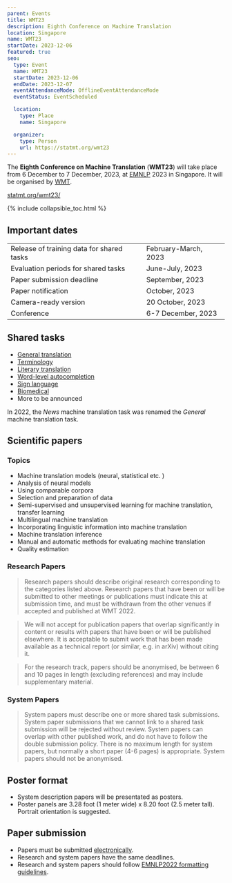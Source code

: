 ```yaml
---
parent: Events
title: WMT23
description: Eighth Conference on Machine Translation
location: Singapore
name: WMT23
startDate: 2023-12-06
featured: true
seo:
  type: Event
  name: WMT23
  startDate: 2023-12-06
  endDate: 2023-12-07
  eventAttendanceMode: OfflineEventAttendanceMode
  eventStatus: EventScheduled

  location:
    type: Place
    name: Singapore

  organizer:
    type: Person
    url: https://statmt.org/wmt23
---
```


The **Eighth Conference on Machine Translation** (**WMT23**) will take place from 6 December to 7 December, 2023, at [EMNLP](http://emnlp.org) 2023 in Singapore.
It will be organised by [WMT](/associations/wmt.md).

[statmt.org/wmt23/](https://statmt.org/wmt23/)

{% include collapsible_toc.html %}

## Important dates

|     |     |
| --- | --- |
| Release of training data for shared tasks	| February-March, 2023 |
| Evaluation periods for shared tasks | June-July, 2023 |
| Paper submission deadline | September, 2023 |
| Paper notification | October, 2023 |
| Camera-ready version | 20 October, 2023 |
| Conference | 6-7 December, 2023 |


## Shared tasks

- [General translation](http://www2.statmt.org/wmt23/translation-task.html)
- [Terminology](https://wmt-terminology-task.github.io/)
- [Literary translation](http://www2.statmt.org/wmt23/literary-translation-task.html)
- [Word-level autocompletion](http://www2.statmt.org/wmt23/word-autocompletion.html)
- [Sign language](https://www.wmt-slt.com/)
- [Biomedical](http://www2.statmt.org/wmt23/biomedical-translation-task.html)
- More to be announced 

In 2022, the *News* machine translation task was renamed the *General* machine translation task.

## Scientific papers

### Topics

- Machine translation models (neural, statistical etc. )
- Analysis of neural models
- Using comparable corpora
- Selection and preparation of data
- Semi-supervised and unsupervised learning for machine translation, transfer learning
- Multilingual machine translation
- Incorporating linguistic information into machine translation
- Machine translation inference
- Manual and automatic methods for evaluating machine translation
- Quality estimation

### Research Papers

> Research papers should describe original research corresponding to the categories listed above. Research papers that have been or will be submitted to other meetings or publications must indicate this at submission time, and must be withdrawn from the other venues if accepted and published at WMT 2022.

> We will not accept for publication papers that overlap significantly in content or results with papers that have been or will be published elsewhere. It is acceptable to submit work that has been made available as a technical report (or similar, e.g. in arXiv) without citing it.

> For the research track, papers should be anonymised, be between 6 and 10 pages in length (excluding references) and may include supplementary material.


### System Papers

> System papers must describe one or more shared task submissions. System paper submissions that we cannot link to a shared task submission will be rejected without review. System papers can overlap with other published work, and do not have to follow the double submission policy. There is no maximum length for system papers, but normally a short paper (4-6 pages) is appropriate. System papers should not be anonymised.


## Poster format

- System description papers will be presentated as posters.
- Poster panels are 3.28 foot (1 meter wide) x 8.20 foot (2.5 meter tall). Portrait orientation is suggested.


## Paper submission

- Papers must be submitted [electronically](https://www.softconf.com/emnlp2023/wmt/).
- Research and system papers have the same deadlines.
- Research and system papers should follow [EMNLP2022 formatting guidelines](https://2023.emnlp.org/calls/style-and-formatting/).
